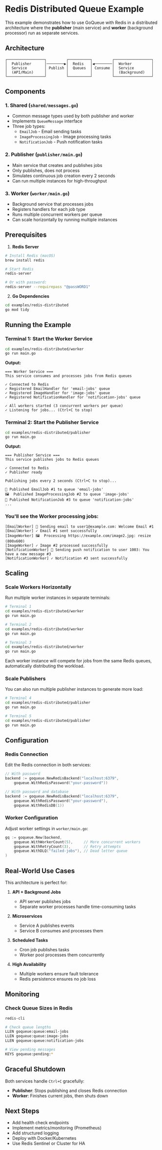 # Redis Distributed Queue Example

This example demonstrates how to use GoQueue with Redis in a distributed architecture where the **publisher** (main service) and **worker** (background processor) run as separate services.

## Architecture

```
┌─────────────────┐         ┌──────────┐         ┌─────────────────┐
│  Publisher      │────────▶│  Redis   │◀────────│  Worker         │
│  Service        │ Publish │  Queues  │ Consume │  Service        │
│  (API/Main)     │         │          │         │  (Background)   │
└─────────────────┘         └──────────┘         └─────────────────┘
```

## Components

### 1. **Shared** (`shared/messages.go`)
- Common message types used by both publisher and worker
- Implements `QueueMessage` interface
- Three job types:
  - `EmailJob` - Email sending tasks
  - `ImageProcessingJob` - Image processing tasks
  - `NotificationJob` - Push notification tasks

### 2. **Publisher** (`publisher/main.go`)
- Main service that creates and publishes jobs
- Only publishes, does not process
- Simulates continuous job creation every 2 seconds
- Can run multiple instances for high-throughput

### 3. **Worker** (`worker/main.go`)
- Background service that processes jobs
- Registers handlers for each job type
- Runs multiple concurrent workers per queue
- Can scale horizontally by running multiple instances

## Prerequisites

1. **Redis Server**

```bash
# Install Redis (macOS)
brew install redis

# Start Redis
redis-server

# Or with password:
redis-server --requirepass "@passWORD1"
```

2. **Go Dependencies**

```bash
cd examples/redis-distributed
go mod tidy
```

## Running the Example

### Terminal 1: Start the Worker Service

```bash
cd examples/redis-distributed/worker
go run main.go
```

**Output:**
```
=== Worker Service ===
This service consumes and processes jobs from Redis queues

✓ Connected to Redis
✓ Registered EmailHandler for 'email-jobs' queue
✓ Registered ImageHandler for 'image-jobs' queue
✓ Registered NotificationHandler for 'notification-jobs' queue

✓ All workers started (3 concurrent workers per queue)
✓ Listening for jobs... (Ctrl+C to stop)
```

### Terminal 2: Start the Publisher Service

```bash
cd examples/redis-distributed/publisher
go run main.go
```

**Output:**
```
=== Publisher Service ===
This service publishes jobs to Redis queues

✓ Connected to Redis
✓ Publisher ready

Publishing jobs every 2 seconds (Ctrl+C to stop)...

📧 Published EmailJob #1 to queue 'email-jobs'
🖼️  Published ImageProcessingJob #2 to queue 'image-jobs'
🔔 Published NotificationJob #3 to queue 'notification-jobs'
...
```

### You'll see the Worker processing jobs:

```
[EmailWorker] 📧 Sending email to user1@example.com: Welcome Email #1
[EmailWorker] ✓ Email #1 sent successfully
[ImageWorker] 🖼️  Processing https://example.com/image2.jpg: resize (800x600)
[ImageWorker] ✓ Image #2 processed successfully
[NotificationWorker] 🔔 Sending push notification to user 1003: You have a new message #3
[NotificationWorker] ✓ Notification #3 sent successfully
```

## Scaling

### Scale Workers Horizontally

Run multiple worker instances in separate terminals:

```bash
# Terminal 1
cd examples/redis-distributed/worker
go run main.go

# Terminal 2
cd examples/redis-distributed/worker
go run main.go

# Terminal 3
cd examples/redis-distributed/worker
go run main.go
```

Each worker instance will compete for jobs from the same Redis queues, automatically distributing the workload.

### Scale Publishers

You can also run multiple publisher instances to generate more load:

```bash
# Terminal 4
cd examples/redis-distributed/publisher
go run main.go

# Terminal 5
cd examples/redis-distributed/publisher
go run main.go
```

## Configuration

### Redis Connection

Edit the Redis connection in both services:

```go
// With password
backend := goqueue.NewRedisBackend("localhost:6379",
    goqueue.WithRedisPassword("your-password"))

// With password and database
backend := goqueue.NewRedisBackend("localhost:6379",
    goqueue.WithRedisPassword("your-password"),
    goqueue.WithRedisDB(1))
```

### Worker Configuration

Adjust worker settings in `worker/main.go`:

```go
gq := goqueue.New(backend,
    goqueue.WithWorkerCount(5),     // More concurrent workers
    goqueue.WithRetryCount(3),      // Retry attempts
    goqueue.WithDLQ("failed-jobs"), // Dead letter queue
)
```

## Real-World Use Cases

This architecture is perfect for:

1. **API + Background Jobs**
   - API server publishes jobs
   - Separate worker processes handle time-consuming tasks

2. **Microservices**
   - Service A publishes events
   - Service B consumes and processes them

3. **Scheduled Tasks**
   - Cron job publishes tasks
   - Worker pool processes them concurrently

4. **High Availability**
   - Multiple workers ensure fault tolerance
   - Redis persistence ensures no job loss

## Monitoring

### Check Queue Sizes in Redis

```bash
redis-cli

# Check queue lengths
LLEN goqueue:queue:email-jobs
LLEN goqueue:queue:image-jobs
LLEN goqueue:queue:notification-jobs

# View pending messages
KEYS goqueue:pending:*
```

## Graceful Shutdown

Both services handle `Ctrl+C` gracefully:

- **Publisher**: Stops publishing and closes Redis connection
- **Worker**: Finishes current jobs, then shuts down

## Next Steps

- Add health check endpoints
- Implement metrics/monitoring (Prometheus)
- Add structured logging
- Deploy with Docker/Kubernetes
- Use Redis Sentinel or Cluster for HA
